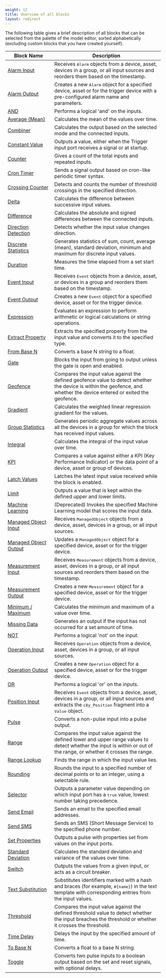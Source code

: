 ```yaml
---
weight: 12
title: Overview of all blocks
layout: redirect
---
```


The following table gives a brief description of all blocks that can be selected from the palette of the model editor, sorted alphabetically (excluding custom blocks that you have created yourself).

<table>
<colgroup>
<col style="width: 30%; text-align: start;">
<col style="width: 70%; text-align: start;">
</colgroup>
<thead>
<tr>
<th scope="col">Block Name</th>
<th scope="col">Description</th>
</tr>
</thead>
<tbody>
<tr>
<td><a href="#alarm-input">Alarm Input</a></td>
<td><span>Receives <tt>Alarm</tt> objects from a device, asset, devices in a group, or all input sources and reorders them based on the timestamp.</span>
</td>
</tr>
<tr>
<td><a href="#alarm-output">Alarm Output</a></td>
<td><span>Creates a new <tt>Alarm</tt> object for a specified device, asset or for the trigger device with a pre-configured alarm name and parameters.</span>
</td>
</tr>
<tr>
<td><a href="#and">AND</a></td>
<td><span>Performs a logical 'and' on the inputs.</span>
</td>
</tr>
<tr>
<td><a href="#average-mean">Average (Mean)</a></td>
<td><span>Calculates the mean of the values over time.</span>
</td>
</tr>
<tr>
<td><a href="#combiner">Combiner</a></td>
<td><span>Calculates the output based on the selected mode and the connected inputs.</span>
</td>
</tr>
<tr>
<td><a href="#constant-value">Constant Value</a></td>
<td><span>Outputs a value, either when the Trigger input port receives a signal or at startup.</span>
</td>
</tr>
<tr>
<td><a href="#counter">Counter</a></td>
<td><span>Gives a count of the total inputs and repeated inputs.</span>
</td>
</tr>
<tr>
<td><a href="#cron-timer">Cron Timer</a></td>
<td><span>Sends a signal output based on cron-like periodic timer syntax.</span>
</td>
</tr>
<tr>
<td><a href="#crossing-counter">Crossing Counter</a></td>
<td><span>Detects and counts the number of threshold crossings in the specified direction.</span>
</td>
</tr>
<tr>
<td><a href="#delta">Delta</a></td>
<td><span>Calculates the difference between successive input values.</span>
</td>
</tr>
<tr>
<td><a href="#difference">Difference</a></td>
<td><span>Calculates the absolute and signed differences between the connected inputs.</span>
</td>
</tr>
<tr>
<td><a href="#direction-detection">Direction Detection</a></td>
<td><span>Detects whether the input value changes direction.</span>
</td>
</tr>
<tr>
<td><a href="#discrete-statistics">Discrete Statistics</a></td>
<td><span>Generates statistics of sum, count, average (mean), standard deviation, minimum and maximum for discrete input values.</span>
</td>
</tr>
<tr>
<td><a href="#duration">Duration</a></td>
<td><span>Measures the time elapsed from a set start time.</span>
</td>
</tr>
<tr>
<td><a href="#event-input">Event Input</a></td>
<td><span>Receives <tt>Event</tt> objects from a device, asset, or devices in a group and reorders them based on the timestamp.</span>
</td>
</tr>
<tr>
<td><a href="#event-output">Event Output</a></td>
<td><span>Creates a new <tt>Event</tt> object for a specified device, asset or for the trigger device.</span>
</td>
</tr>
<tr>
<td><a href="#expression">Expression</a></td>
<td><span>Evaluates an expression to perform arithmetic or logical calculations or string operations.</span>
</td>
</tr>
<tr>
<td><a href="#extract-property">Extract Property</a></td>
<td><span>Extracts the specified property from the input value and converts it to the specified type.</span>
</td>
</tr>
<tr>
<td><a href="#from-base-n">From Base N</a></td>
<td><span>Converts a base N string to a float.</span>
</td>
</tr>
<tr>
<td><a href="#gate">Gate</a></td>
<td><span>Blocks the input from going to output unless the gate is open and enabled.</span>
</td>
</tr>
<tr>
<td><a href="#geofence">Geofence</a></td>
<td><span>Compares the input value against the defined geofence value to detect whether the device is within the geofence, and whether the device entered or exited the geofence.</span>
</td>
</tr>
<tr>
<td><a href="#gradient">Gradient</a></td>
<td><span>Calculates the weighted linear regression gradient for the values.</span>
</td>
</tr>
<tr>
<td><a href="#group-statistics">Group Statistics</a></td>
<td><span>Generates periodic aggregate values across all the devices in a group for which the block has received input values.</span>
</td>
</tr>
<tr>
<td><a href="#integral">Integral</a></td>
<td><span>Calculates the integral of the input value over time.</span>
</td>
</tr>
<tr>
<td><a href="#kpi">KPI</a></td>
<td><span>Compares a value against either a KPI (Key Performance Indicator) or the data point of a device, asset or group of devices.</span>
</td>
</tr>
<tr>
<td><a href="#latch-values">Latch Values</a></td>
<td><span>Latches the latest input value received while the block is enabled.</span>
</td>
</tr>
<tr>
<td><a href="#limit">Limit</a></td>
<td><span>Outputs a value that is kept within the defined upper and lower limits.</span>
</td>
</tr>
<tr>
<td><a href="#machine-learning">Machine Learning</a></td>
<td><span>(Deprecated) Invokes the specified Machine Learning model that scores the input data.</span>
</td>
</tr>
<tr>
<td><a href="#managed-object-input">Managed Object Input</a></td>
<td><span>Receives <tt>ManagedObject</tt> objects from a device, asset, devices in a group, or all input sources.</span>
</td>
</tr>
<tr>
<td><a href="#managed-object-output">Managed Object Output</a></td>
<td><span>Updates a <tt>ManagedObject</tt> object for a specified device, asset or for the trigger device.</span>
</td>
</tr>
<tr>
<td><a href="#measurement-input">Measurement Input</a></td>
<td><span>Receives <tt>Measurement</tt> objects from a device, asset, devices in a group, or all input sources and reorders them based on the timestamp.</span>
</td>
</tr>
<tr>
<td><a href="#measurement-output">Measurement Output</a></td>
<td><span>Creates a new <tt>Measurement</tt> object for a specified device, asset or for the trigger device.</span>
</td>
</tr>
<tr>
<td><a href="#minimum--maximum">Minimum / Maximum</a></td>
<td><span>Calculates the minimum and maximum of a value over time.</span>
</td>
</tr>
<tr>
<td><a href="#missing-data">Missing Data</a></td>
<td><span>Generates an output if the input has not occurred for a set amount of time.</span>
</td>
</tr>
<tr>
<td><a href="#not">NOT</a></td>
<td><span>Performs a logical 'not' on the input.</span>
</td>
</tr>
<tr>
<td><a href="#operation-input">Operation Input</a></td>
<td><span>Receives <tt>Operation</tt> objects from a device, asset, devices in a group, or all input sources.</span>
</td>
</tr>
<tr>
<td><a href="#operation-output">Operation Output</a></td>
<td><span>Creates a new <tt>Operation</tt> object for a specified device, asset or for the trigger device.</span>
</td>
</tr>
<tr>
<td><a href="#or">OR</a></td>
<td><span>Performs a logical 'or' on the inputs.</span>
</td>
</tr>
<tr>
<td><a href="#position-input">Position Input</a></td>
<td><span>Receives <tt>Event</tt> objects from a device, asset, devices in a group, or all input sources and extracts the <tt>c8y_Position</tt> fragment into a <tt>Value</tt> object.</span>
</td>
</tr>
<tr>
<td><a href="#pulse">Pulse</a></td>
<td><span>Converts a non-pulse input into a pulse output.</span>
</td>
</tr>
<tr>
<td><a href="#range">Range</a></td>
<td><span>Compares the input value against the defined lower and upper range values to detect whether the input is within or out of the range, or whether it crosses the range.</span>
</td>
</tr>
<tr>
<td><a href="#range-lookup">Range Lookup</a></td>
<td><span>Finds the range in which the input value lies.</span>
</td>
</tr>
<tr>
<td><a href="#rounding">Rounding</a></td>
<td><span>Rounds the input to a specified number of decimal points or to an integer, using a selectable rule.</span>
</td>
</tr>
<tr>
<td><a href="#selector">Selector</a></td>
<td><span>Outputs a parameter value depending on which input port has a <tt>true</tt> value, lowest number taking precedence.</span>
</td>
</tr>
<tr>
<td><a href="#send-email">Send Email</a></td>
<td><span>Sends an email to the specified email addresses.</span>
</td>
</tr>
<tr>
<td><a href="#send-sms">Send SMS</a></td>
<td><span>Sends an SMS (Short Message Service) to the specified phone number.</span>
</td>
</tr>
<tr>
<td><a href="#set-properties">Set Properties</a></td>
<td><span>Outputs a pulse with properties set from values on the input ports.</span>
</td>
</tr>
<tr>
<td><a href="#standard-deviation">Standard Deviation</a></td>
<td><span>Calculates the standard deviation and variance of the values over time.</span>
</td>
</tr>
<tr>
<td><a href="#switch">Switch</a></td>
<td><span>Outputs the values from a given input, or acts as a circuit breaker.</span>
</td>
</tr>
<tr>
<td><a href="#text-substitution">Text Substitution</a></td>
<td><span>Substitutes identifiers marked with a hash and braces (for example, <tt>#{name}</tt>) in the text template with corresponding entries from the input values.</span>
</td>
</tr>
<tr>
<td><a href="#threshold">Threshold</a></td>
<td><span>Compares the input value against the defined threshold value to detect whether the input breaches the threshold or whether it crosses the threshold.</span>
</td>
</tr>
<tr>
<td><a href="#time-delay">Time Delay</a></td>
<td><span>Delays the input by the specified amount of time.</span>
</td>
</tr>
<tr>
<td><a href="#to-base-n">To Base N</a></td>
<td><span>Converts a float to a base N string.</span>
</td>
</tr>
<tr>
<td><a href="#toggle">Toggle</a></td>
<td><span>Converts two pulse inputs to a boolean output based on the set and reset signals, with optional delays.</span>
</td>
</tr>
</tbody>
</table>
